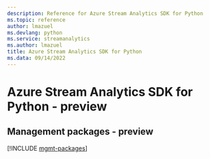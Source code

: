 ```yaml
---
description: Reference for Azure Stream Analytics SDK for Python
ms.topic: reference
author: lmazuel
ms.devlang: python
ms.service: streamanalytics
ms.author: lmazuel
title: Azure Stream Analytics SDK for Python
ms.data: 09/14/2022
---
```

# Azure Stream Analytics SDK for Python - preview

## Management packages - preview
[!INCLUDE [mgmt-packages](stream-analytics-mgmt-index.md)]